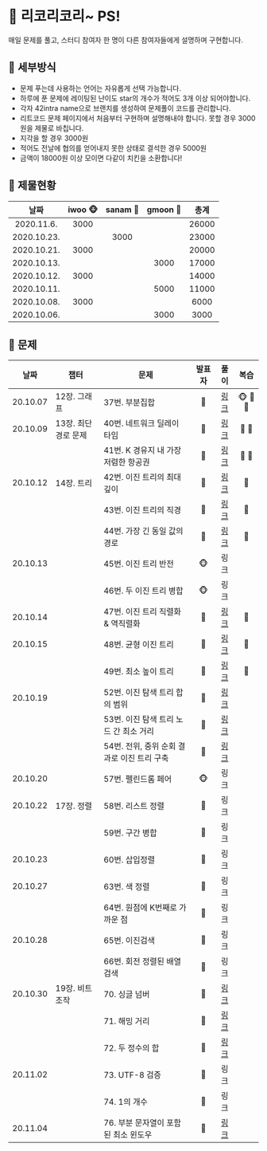 # 🍉 리코리코리~ PS!

매일 문제를 풀고, 스터디 참여자 한 명이 다른 참여자들에게 설명하며 구현합니다. 


## 🍉 세부방식

- 문제 푸는데 사용하는 언어는 자유롭게 선택 가능합니다.
- 하루에 푼 문제에 레이팅된 난이도 star의 개수가 적어도 3개 이상 되어야합니다.
- 각자 42intra name으로 브랜치를 생성하여 문제풀이 코드를 관리합니다.
- 리트코드 문제 페이지에서 처음부터 구현하며 설명해내야 합니다. 못할 경우 3000원을 제물로 바칩니다.
- 지각을 할 경우 3000원
- 적어도 전날에 협의를 얻어내지 못한 상태로 결석한 경우 5000원
- 금액이 18000원 이상 모이면 다같이 치킨을 소환합니다!


## 🍉 제물현황

| 날짜 | iwoo 🐵 | sanam :ghost: | gmoon 🌙 | 총계 |
| :----: | :----: | :-----: | :-----: | :-----: |
| 2020.11.6.| 3000  |    |       |  26000   |
| 2020.10.23.|     |  3000  |       |  23000   |
| 2020.10.21.| 3000     |       |       |  20000   |
| 2020.10.13.|      |       |  3000     |  17000   |
| 2020.10.12.| 3000     |       |       |  14000   |
| 2020.10.11.|      |       |   5000    |  11000   |
| 2020.10.08.|  3000    |       |       |  6000   |
| 2020.10.06.|      |       | 3000      |  3000   |


## 🍉 문제

| 날짜 | 챕터 | 문제 | 발표자 | 풀이 | 복습 |
| :-: | - | - | :-: | :-: | :-: |
| 20.10.07 | 12장. 그래프 | 37번. 부분집합 | :ghost: | [링크](https://github.com/leecoleecolee/ProblemSolving/blob/sanam/Problem/DFS_BFS/78.py) | 🐵 :ghost: 🌙 |
| 20.10.09 | 13장. 최단 경로 문제 | 40번. 네트워크 딜레이 타임 | 🌙 | [링크](https://github.com/leecoleecolee/ProblemSolving/blob/gmoon/python_algorithm_interview/13_shortest_way/40_743.py) | 🌙 👻 |
|          |      | 41번. K 경유지 내 가장 저렴한 항공권 | 🌙 | [링크](https://github.com/leecoleecolee/ProblemSolving/blob/gmoon/python_algorithm_interview/13_shortest_way/41_787.py)     | 🌙 👻 |
| 20.10.12 | 14장. 트리 | 42번. 이진 트리의 최대 깊이 | :ghost: | [링크](https://github.com/leecoleecolee/ProblemSolving/blob/sanam/Problem/Tree/104.py)     |  👻 |
|          |      | 43번. 이진 트리의 직경 | :ghost: | [링크](https://github.com/leecoleecolee/ProblemSolving/blob/sanam/Problem/Tree/543.py)     |  👻 |
|          |      | 44번. 가장 긴 동일 값의 경로 | :ghost: | [링크](https://github.com/leecoleecolee/ProblemSolving/blob/sanam/Problem/Tree/687.py)     |  👻 |
| 20.10.13 |      | 45번. 이진 트리 반전 | 🐵 | 링크 | |
|          |      | 46번. 두 이진 트리 병합 | 🐵 | 링크 |  |
| 20.10.14 |      | 47번. 이진 트리 직렬화 & 역직렬화 | 🌙 | [링크](https://github.com/leecoleecolee/ProblemSolving/blob/gmoon/python_algorithm_interview/14_tree/47_297.py) | 🌙 |
| 20.10.15 |      | 48번. 균형 이진 트리 | :ghost: | [링크](https://github.com/leecoleecolee/ProblemSolving/blob/sanam/Problem/Tree/110.py) | :ghost: |
|          |      | 49번. 최소 높이 트리 | :ghost: | [링크](https://github.com/leecoleecolee/ProblemSolving/blob/sanam/Problem/Tree/310.py) | :ghost: |
| 20.10.19 |      | 52번. 이진 탐색 트리 합의 범위 | 🌙 | [링크](https://github.com/leecoleecolee/ProblemSolving/blob/gmoon/python_algorithm_interview/14_tree/52_938.py) | |
|          |      | 53번. 이진 탐색 트리 노드 간 최소 거리 | 🌙 | [링크](https://github.com/leecoleecolee/ProblemSolving/blob/gmoon/python_algorithm_interview/14_tree/53_783.py) | |
|          |      | 54번. 전위, 중위 순회 결과로 이진 트리 구축 | 🌙 | [링크](https://github.com/leecoleecolee/ProblemSolving/blob/gmoon/python_algorithm_interview/14_tree/54_105.py) | |
| 20.10.20 |      | 57번. 펠린드롬 페어 | 🐵 | 링크 |  |
| 20.10.22 | 17장. 정렬 | 58번. 리스트 정렬 | 🌙 | 링크 | |
|          |      | 59번. 구간 병합 | 🌙 | 링크 | |
| 20.10.23 |      | 60번. 삽입정렬  | 👻 | 링크 |  |
| 20.10.27 |      | 63번. 색 정렬 | 🌙 | 링크 | |
|          |      | 64번. 원점에 K번째로 가까운 점 | 🌙 | 링크 | |
| 20.10.28 |      | 65번. 이진검색  | 👻 | 링크 |  |
|          |      | 66번. 회전 정렬된 배열 검색  | 👻 | 링크 |  |
| 20.10.30 | 19장. 비트 조작 | 70. 싱글 넘버 | 🌙 | [링크](https://github.com/leecoleecolee/ProblemSolving/blob/gmoon/python_algorithm_interview/19_bit/70_136.py) | |
|          |      | 71. 해밍 거리 | 🌙 | [링크](https://github.com/leecoleecolee/ProblemSolving/blob/gmoon/python_algorithm_interview/19_bit/71_461.py) | |
|          |      | 72. 두 정수의 합 | 🌙 | [링크](https://github.com/leecoleecolee/ProblemSolving/blob/gmoon/python_algorithm_interview/19_bit/72_371.py) | |
| 20.11.02 |      | 73. UTF-8 검증 | :ghost: | 링크 | |
|          |      | 74. 1의 개수 | :ghost:| 링크 | |
| 20.11.04 |      | 76. 부분 문자열이 포함된 최소 윈도우 | 🌙 | [링크](https://github.com/leecoleecolee/ProblemSolving/blob/gmoon/python_algorithm_interview/20_sliding_window/76_76.py) | |
